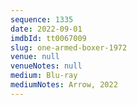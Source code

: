 ```yaml
---
sequence: 1335
date: 2022-09-01
imdbId: tt0067009
slug: one-armed-boxer-1972
venue: null
venueNotes: null
medium: Blu-ray
mediumNotes: Arrow, 2022
---
```

